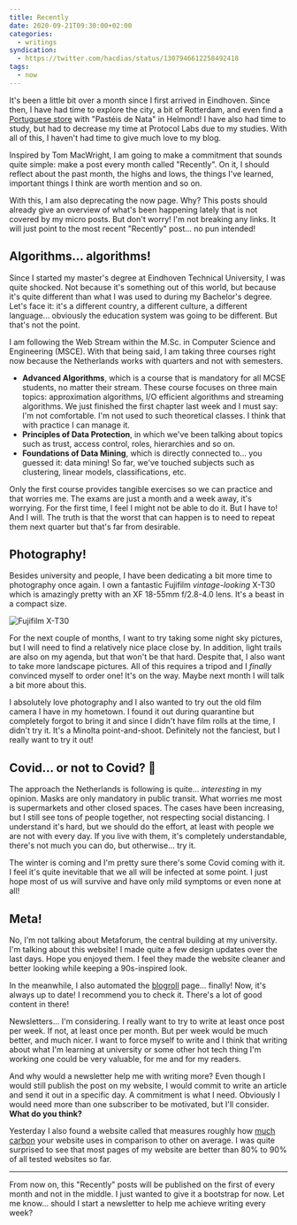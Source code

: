 ```yaml
---
title: Recently
date: 2020-09-21T09:30:00+02:00
categories:
  - writings
syndication:
  - https://twitter.com/hacdias/status/1307946612258492418
tags:
  - now
---
```


It's been a little bit over a month since I first arrived in Eindhoven. Since then, I have had time to explore the city, a bit of Rotterdam, and even find a [Portuguese store](https://pastelarialusa.nl) with "Pastéis de Nata" in Helmond! I have also had time to study, but had to decrease my time at Protocol Labs due to my studies. With all of this, I haven't had time to give much love to my blog.

<!--more-->

Inspired by Tom MacWright, I am going to make a commitment that sounds quite simple: make a post every month called "Recently". On it, I should reflect about the past month, the highs and lows, the things I've learned, important things I think are worth mention and so on.

With this, I am also deprecating the now page. Why? This posts should already give an overview of what's been happening lately that is not covered by my micro posts. But don't worry! I'm not breaking any links. It will just point to the most recent "Recently" post... no pun intended!

## Algorithms... algorithms!

Since I started my master's degree at Eindhoven Technical University, I was quite shocked. Not because it's something out of this world, but because it's quite different than what I was used to during my Bachelor's degree. Let's face it: it's a different country, a different culture, a different language... obviously the education system was going to be different. But that's not the point.

I am following the Web Stream within the M.Sc. in Computer Science and Engineering (MSCE). With that being said, I am taking three courses right now because the Netherlands works with quarters and not with semesters.

- **Advanced Algorithms**, which is a course that is mandatory for all MCSE students, no matter their stream. These course focuses on three main topics: approximation algorithms, I/O efficient algorithms and streaming algorithms. We just finished the first chapter last week and I must say: I'm not comfortable. I'm not used to such theoretical classes. I think that with practice I can manage it.
- **Principles of Data Protection**, in which we've been talking about topics such as trust, access control, roles, hierarchies and so on.
- **Foundations of Data Mining**, which is directly connected to... you guessed it: data mining! So far, we've touched subjects such as clustering, linear models, classifications, etc.

Only the first course provides tangible exercises so we can practice and that worries me. The exams are just a month and a week away, it's worrying. For the first time, I feel I might not be able to do it. But I have to! And I will. The truth is that the worst that can happen is to need to repeat them next quarter but that's far from desirable.

## Photography!

Besides university and people, I have been dedicating a bit more time to photography once again. I own a fantastic Fujifilm _vintage-looking_ X-T30 which is amazingly pretty with an XF 18-55mm f/2.8-4.0 lens. It's a beast in a compact size.

![Fujifilm X-T30](cdn:/2020-09-fujixt30)

For the next couple of months, I want to try taking some night sky pictures, but I will need to find a relatively nice place close by. In addition, light trails are also on my agenda, but that won't be that hard. Despite that, I also want to take more landscape pictures. All of this requires a tripod and I _finally_ convinced myself to order one! It's on the way. Maybe next month I will talk a bit more about this.

I absolutely love photography and I also wanted to try out the old film camera I have in my hometown. I found it out during quarantine but completely forgot to bring it and since I didn't have film rolls at the time, I didn't try it. It's a Minolta point-and-shoot. Definitely not the fanciest, but I really want to try it out!

## Covid... or not to Covid? 🦠

The approach the Netherlands is following is quite... _interesting_ in my opinion. Masks are only mandatory in public transit. What worries me most is supermarkets and other closed spaces. The cases have been increasing, but I still see tons of people together, not respecting social distancing. I understand it's hard, but we should do the effort, at least with people we are not with every day. If you live with them, it's completely understandable, there's not much you can do, but otherwise... try it.

The winter is coming and I'm pretty sure there's some Covid coming with it. I feel it's quite inevitable that we all will be infected at some point. I just hope most of us will survive and have only mild symptoms or even none at all!

## Meta!

No, I'm not talking about Metaforum, the central building at my university. I'm talking about this website! I made quite a few design updates over the last days. Hope you enjoyed them. I feel they made the website cleaner and better looking while keeping a 90s-inspired look.

In the meanwhile, I also automated the [blogroll](/blogroll) page... finally! Now, it's always up to date! I recommend you to check it. There's a lot of good content in there!

Newsletters... I'm considering. I really want to try to write at least once post per week. If not, at least once per month. But per week would be much better, and much nicer. I want to force myself to write and I think that writing about what I'm learning at university or some other hot tech thing I'm working one could be very valuable, for me and for my readers.

And why would a newsletter help me with writing more? Even though I would still publish the post on my website, I would commit to write an article and send it out in a specific day. A commitment is what I need. Obviously I would need more than one subscriber to be motivated, but I'll consider. **What do you think?**

Yesterday I also found a website called that measures roughly how [much carbon](https://www.websitecarbon.com/) your website uses in comparison to other on average. I was quite surprised to see that most pages of my website are better than 80% to 90% of all tested websites so far.

---

From now on, this "Recently" posts will be published on the first of every month and not in the middle. I just wanted to give it a bootstrap for now. Let me know... should I start a newsletter to help me achieve writing every week?
